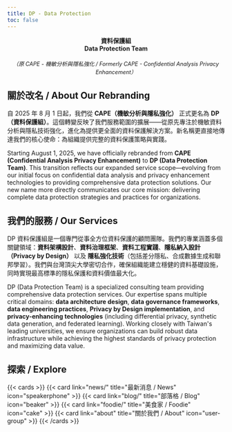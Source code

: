 ```yaml
---
title: DP - Data Protection
toc: false
---
```


<p style="text-align:center">
  <strong>資料保護組</strong><br>
  <strong>Data Protection Team</strong><br>
  <br>
  <em style="font-size: 0.9em">（原 CAPE - 機敏分析與隱私強化 / Formerly CAPE - Confidential Analysis Privacy Enhancement）</em>
</p>

## 關於改名 / About Our Rebranding

自 2025 年 8 月 1 日起，我們從 **CAPE（機敏分析與隱私強化）** 正式更名為 **DP（資料保護組）**。這個轉變反映了我們服務範圍的擴展——從原先專注於機敏資料分析與隱私技術強化，進化為提供更全面的資料保護解決方案。新名稱更直接地傳達我們的核心使命：為組織提供完整的資料保護策略與實踐。

Starting August 1, 2025, we have officially rebranded from **CAPE (Confidential Analysis Privacy Enhancement)** to **DP (Data Protection Team)**. This transition reflects our expanded service scope—evolving from our initial focus on confidential data analysis and privacy enhancement technologies to providing comprehensive data protection solutions. Our new name more directly communicates our core mission: delivering complete data protection strategies and practices for organizations.

## 我們的服務 / Our Services

DP 資料保護組是一個專門從事全方位資料保護的顧問團隊。我們的專業涵蓋多個關鍵領域：**資料架構設計**、**資料治理框架**、**資料工程實踐**、**隱私納入設計（Privacy by Design）** 以及 **隱私強化技術**（包括差分隱私、合成數據生成和聯邦學習）。我們與台灣頂尖大學密切合作，確保組織能建立穩健的資料基礎設施，同時實現最高標準的隱私保護和資料價值最大化。

DP (Data Protection Team) is a specialized consulting team providing comprehensive data protection services. Our expertise spans multiple critical domains: **data architecture design**, **data governance frameworks**, **data engineering practices**, **Privacy by Design implementation**, and **privacy-enhancing technologies** (including differential privacy, synthetic data generation, and federated learning). Working closely with Taiwan's leading universities, we ensure organizations can build robust data infrastructure while achieving the highest standards of privacy protection and maximizing data value.

## 探索 / Explore

{{< cards >}}
{{< card link="news/" title="最新消息 / News" icon="speakerphone" >}}
{{< card link="blog/" title="部落格 / Blog" icon="beaker" >}}
{{< card link="foodie/" title="美食家 / Foodie" icon="cake" >}}
{{< card link="about" title="關於我們 / About" icon="user-group" >}}
{{< /cards >}}
